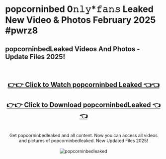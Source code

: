 # popcorninbed 0𝚗𝚕𝚢*𝚏𝚊𝚗𝚜 Leaked New Video & Photos February 2025 #pwrz8

<h2>popcorninbedLeaked Videos And Photos - Update Files 2025!</h2>
<br>
<div align="center">
<h2><a href="https://mediaupload.pro?title=popcorninbed&ref=11F" rel="nofollow">👉👉 Click to Watch popcorninbed Leaked 👈👈</a></h2>
<h2><a href="https://mediaupload.pro?title=popcorninbed&ref=11F" rel="nofollow">👉👉 Click to Download popcorninbedLeaked 👈👈</a></h2>
<br>
Get popcorninbedleaked and all content. Now you can access all videos and pictures of popcorninbedleaked. New Updated Files 2025!
<br>
<br>
<a href="https://mediaupload.pro?title=popcorninbed&ref=11F" rel="nofollow" data-target="animated-image.originalLink"><img src="https://i.ibb.co/Gkj2r4b/banner.png" alt="popcorninbedleaked" style="max-width: 100%; display: inline-block;" data-target="animated-image.originalImage"></a>
</div>
<br>

